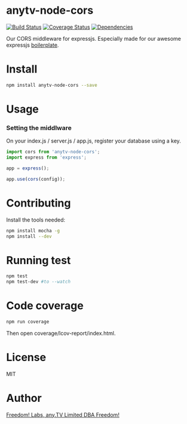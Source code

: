 # anytv-node-cors

[![Build Status](https://travis-ci.org/anyTV/anytv-node-cors.svg?branch=master)](https://travis-ci.org/anyTV/anytv-node-cors)
[![Coverage Status](https://coveralls.io/repos/anyTV/anytv-node-cors/badge.svg?branch=master&service=github&t)](https://coveralls.io/github/anyTV/anytv-node-cors?branch=master)
[![Dependencies](https://david-dm.org/anyTV/anytv-node-cors.svg)](https://david-dm.org/anyTV/anytv-node-cors)

Our CORS middleware for expressjs. Especially made for our awesome expressjs [boilerplate](https://github.com/anyTV/anytv-node-boilerplate).


# Install

```sh
npm install anytv-node-cors --save
```


# Usage

### Setting the middlware
On your index.js / server.js / app.js, register your database using a key.
```javascript
import cors from 'anytv-node-cors';
import express from 'express';

app = express();

app.use(cors(config));
```


# Contributing

Install the tools needed:
```sh
npm install mocha -g
npm install --dev
```


# Running test

```sh
npm test
npm test-dev #to --watch
```

# Code coverage

```sh
npm run coverage
```
Then open coverage/lcov-report/index.html.

# License

MIT


# Author
[Freedom! Labs, any.TV Limited DBA Freedom!](https://www.freedom.tm)
